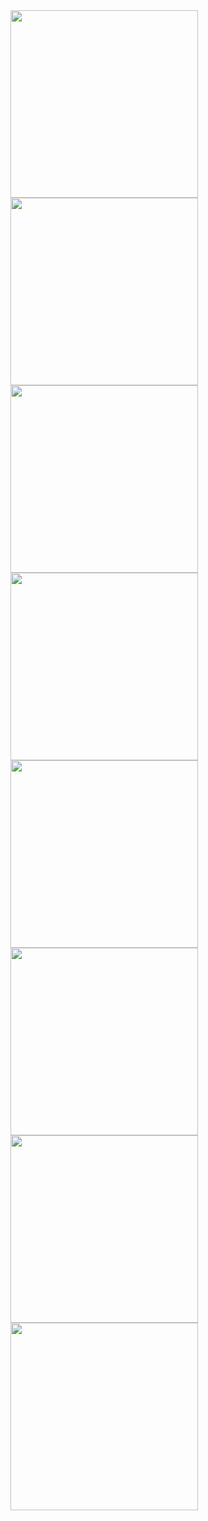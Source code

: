
<img src="https://github.com/user-attachments/assets/673bc9c4-f49b-406e-8d48-3b29f96bc2df" width="300">
<img src="https://github.com/user-attachments/assets/e37b0744-2d47-407b-804e-afd6768225d6" width="300">
<img src="https://github.com/user-attachments/assets/aad375a2-25b8-4524-a9a7-394956b757c5" width="300">
<img src="https://github.com/user-attachments/assets/30341f63-73dd-4700-b597-fb3939b2f536" width="300">
<img src="https://github.com/user-attachments/assets/0cbc72fb-c76a-48cb-bf27-aea966e59551" width="300">
<img src="https://github.com/user-attachments/assets/132fea58-0bfd-43d4-84ec-f2e708294ae2" width="300">
<img src="https://github.com/user-attachments/assets/490f15c5-f6b3-444a-9982-bd3511731dfb" width="300">

<img src="https://github.com/user-attachments/assets/9b0d3b69-5b36-46df-9c96-2447919d8fff" width="300">
